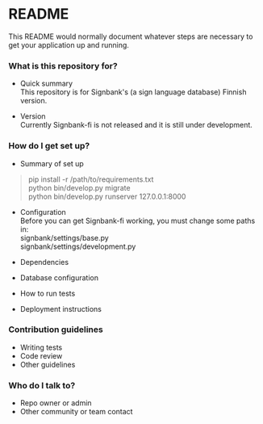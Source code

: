# README #

This README would normally document whatever steps are necessary to get your application up and running.

### What is this repository for? ###

* Quick summary  
This repository is for Signbank's (a sign language database) Finnish version.
  
* Version  
Currently Signbank-fi is not released and it is still under development.
  
### How do I get set up? ###

* Summary of set up  
> pip install -r /path/to/requirements.txt  
> python bin/develop.py migrate  
> python bin/develop.py runserver 127.0.0.1:8000  
* Configuration  
Before you can get Signbank-fi working, you must change some paths in:  
signbank/settings/base.py  
signbank/settings/development.py                              
    
* Dependencies
* Database configuration
* How to run tests
* Deployment instructions

### Contribution guidelines ###

* Writing tests
* Code review
* Other guidelines

### Who do I talk to? ###

* Repo owner or admin
* Other community or team contact